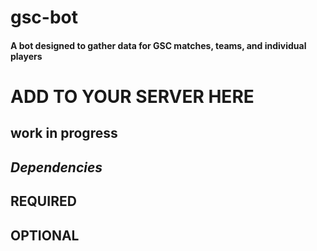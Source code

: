 # gsc-bot
#### A bot designed to gather data for GSC matches, teams, and individual players


# ADD TO YOUR SERVER HERE
## work in progress

## *Dependencies*


## REQUIRED



## OPTIONAL



